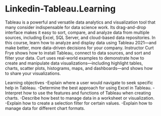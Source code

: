 # Linkedin-Tableau.Learning
Tableau is a powerful and versatile data analytics and visualization tool that many consider indispensable for data science work. Its drag-and-drop interface makes it easy to sort, compare, and analyze data from multiple sources, including Excel, SQL Server, and cloud-based data repositories. In this course, learn how to analyze and display data using Tableau 2021—and make better, more data-driven decisions for your company. Instructor Curt Frye shows how to install Tableau, connect to data sources, and sort and filter your data. Curt uses real-world examples to demonstrate how to create and manipulate data visualizations—including highlight tables, charts, scatter plots, histograms, maps, and dashboards—and shows how to share your visualizations.

Learning objectives
-Explain where a user would navigate to seek specific help in Tableau.
-Determine the best approach for using Excel in Tableau.
-Interpret how to use the features and functions of Tableau when creating charts.
-Describe how best to manage data in a worksheet or visualization.
-Explain how to create a selection filter for certain values.
-Explain how to manage data for different chart formats.
